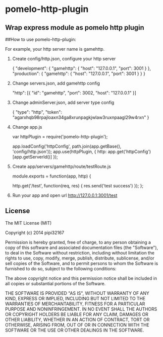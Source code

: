 pomelo-http-plugin
==================

## Wrap express module as pomelo http plugin

##How to use pomelo-http-plugin:

For example, your http server name is gamehttp.

1. Create config/http.json, configure your http server

    {
      "development": {
        "gamehttp": {
          "host": "127.0.0.1",
          "port": 3001
        }
      },
      "production": {
        "gamehttp": {
          "host": "127.0.0.1",
          "port": 3001
        }
      }
    }

2. Change servers.json, add gamehttp config

    "http": [{
      "id": "gamehttp",
      "port": 3002,
      "host": "127.0.0.1"
    }]

3. Change adminServer.json, add server type config

    {
      "type": "http",
      "token": "agarxhqb98rpajloaxn34ga8xrunpagkjwlaw3ruxnpaagl29w4rxn"
    }

4. Change app.js

    var httpPlugin = require('pomelo-http-plugin');

    app.loadConfig('httpConfig', path.join(app.getBase(), 'config/http.json'));
    app.use(httpPlugin, {
      http: app.get('httpConfig')[app.getServerId()]
    });

5. Create app/servers/gamehttp/route/testRoute.js

    module.exports = function(app, http) {

      http.get('/test', function(req, res) {
        res.send('test success')
      });
    };

6. Run your app and open url http://127.0.0.1:3001/test

## License

The MIT License (MIT)

Copyright (c) 2014 pipi32167

Permission is hereby granted, free of charge, to any person obtaining a copy
of this software and associated documentation files (the "Software"), to deal
in the Software without restriction, including without limitation the rights
to use, copy, modify, merge, publish, distribute, sublicense, and/or sell
copies of the Software, and to permit persons to whom the Software is
furnished to do so, subject to the following conditions:

The above copyright notice and this permission notice shall be included in all
copies or substantial portions of the Software.

THE SOFTWARE IS PROVIDED "AS IS", WITHOUT WARRANTY OF ANY KIND, EXPRESS OR
IMPLIED, INCLUDING BUT NOT LIMITED TO THE WARRANTIES OF MERCHANTABILITY,
FITNESS FOR A PARTICULAR PURPOSE AND NONINFRINGEMENT. IN NO EVENT SHALL THE
AUTHORS OR COPYRIGHT HOLDERS BE LIABLE FOR ANY CLAIM, DAMAGES OR OTHER
LIABILITY, WHETHER IN AN ACTION OF CONTRACT, TORT OR OTHERWISE, ARISING FROM,
OUT OF OR IN CONNECTION WITH THE SOFTWARE OR THE USE OR OTHER DEALINGS IN THE
SOFTWARE.